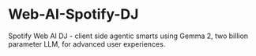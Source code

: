 # Web-AI-Spotify-DJ
Spotify Web AI DJ - client side agentic smarts using Gemma 2, two billion parameter LLM, for advanced user experiences.
